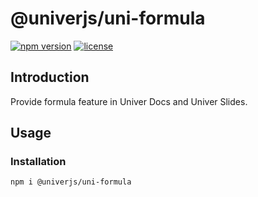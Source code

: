 # @univerjs/uni-formula

[![npm version](https://img.shields.io/npm/v/@univerjs/uni-formula)](https://npmjs.org/packages/@univerjs/uni-formula)
[![license](https://img.shields.io/npm/l/@univerjs/uni-formula)](https://img.shields.io/npm/l/@univerjs/uni-formula)

## Introduction

Provide formula feature in Univer Docs and Univer Slides.

## Usage

### Installation

```shell
npm i @univerjs/uni-formula
```

